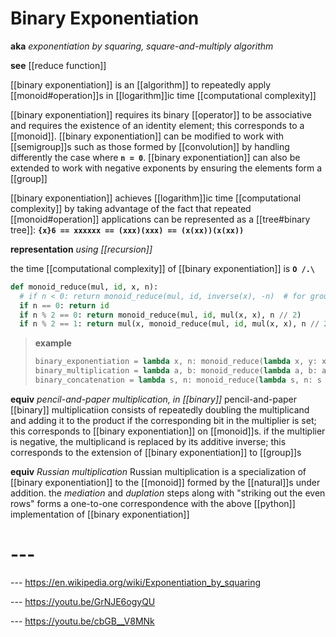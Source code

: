 # Binary Exponentiation

**aka** _exponentiation by squaring, square-and-multiply algorithm_

**see** [[reduce function]]

[[binary exponentiation]] is an [[algorithm]] to repeatedly apply [[monoid#operation]]s in [[logarithm]]ic time [[computational complexity]]

[[binary exponentiation]] requires its binary [[operator]] to be associative and requires the existence of an identity element; this corresponds to a [[monoid]]. [[binary exponentiation]] can be modified to work with [[semigroup]]s such as those formed by [[convolution]] by handling differently the case where **`n = 0`**. [[binary exponentiation]] can also be extended to work with negative exponents by ensuring the elements form a [[group]]

[[binary exponentiation]] achieves [[logarithm]]ic time [[computational complexity]] by taking advantage of the fact that repeated [[monoid#operation]] applications can be represented as a [[tree#binary tree]]: **`{x}6 == xxxxxx == (xxx)(xxx) == (x(xx))(x(xx))`**

**representation** _using [[recursion]]_

the time [[computational complexity]] of [[binary exponentiation]] is **`O /.\`**

```python
def monoid_reduce(mul, id, x, n):
  # if n < 0: return monoid_reduce(mul, id, inverse(x), -n)  # for groups
  if n == 0: return id
  if n % 2 == 0: return monoid_reduce(mul, id, mul(x, x), n // 2)
  if n % 2 == 1: return mul(x, monoid_reduce(mul, id, mul(x, x), n // 2))
```

> **example**
>
> ```python
> binary_exponentiation = lambda x, n: monoid_reduce(lambda x, y: x * y, 1, x, n)
> binary_multiplication = lambda a, b: monoid_reduce(lambda a, b: a + b, 0, a, b)
> binary_concatenation = lambda s, n: monoid_reduce(lambda s, n: s + n, '', s, n)
> ```

**equiv** _pencil-and-paper multiplication, in [[binary]]_ pencil-and-paper [[binary]] multiplicatiion consists of repeatedly doubling the multiplicand and adding it to the product if the corresponding bit in the multiplier is set; this corresponds to [[binary exponentiation]] on [[monoid]]s. if the multiplier is negative, the multiplicand is replaced by its additive inverse; this corresponds to the extension of [[binary exponentiation]] to [[group]]s

**equiv** _Russian multiplication_ Russian multiplication is a specialization of [[binary exponentiation]] to the [[monoid]] formed by the [[natural]]s under addition. the _mediation_ and _duplation_ steps along with "striking out the even rows" forms a one-to-one correspondence with the above [[python]] implementation of [[binary exponentiation]]

# ---

--- <https://en.wikipedia.org/wiki/Exponentiation_by_squaring>

--- <https://youtu.be/GrNJE6ogyQU>

--- <https://youtu.be/cbGB__V8MNk>
